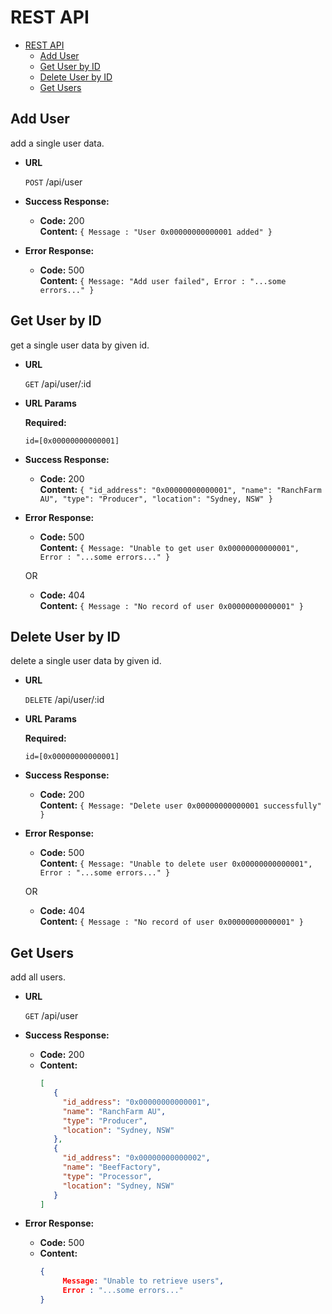 # REST API
- [REST API](#rest-api)
    - [Add User](#Add-User)
    - [Get User by ID](#Get-User-by-ID)
    - [Delete User by ID](#Delete-User-by-ID)
    - [Get Users](#Get-Users)

**Add User**
----
  add a single user data.

* **URL**

  `POST` /api/user

* **Success Response:**

  * **Code:** 200 <br />
    **Content:** `{ Message : "User 0x00000000000001 added" }`
 
* **Error Response:**

  * **Code:** 500 <br />
    **Content:** `{ Message: "Add user failed", Error : "...some errors..." }`
    
    
    
    

**Get User by ID**
----
  get a single user data by given id.

* **URL**

  `GET` /api/user/:id
  
*  **URL Params**

   **Required:**
 
   `id=[0x00000000000001]`

* **Success Response:**

  * **Code:** 200 <br />
    **Content:** `{
                   "id_address": "0x00000000000001",
                   "name": "RanchFarm AU",
                   "type": "Producer",
                   "location": "Sydney, NSW"
                  }`
 
* **Error Response:**

  * **Code:** 500 <br />
    **Content:** `{ Message: "Unable to get user 0x00000000000001", Error : "...some errors..." }` 

  OR

  * **Code:** 404 <br />
    **Content:** `{ Message : "No record of user 0x00000000000001" }`
    
    
    
    
    
**Delete User by ID** 
----
  delete a single user data by given id.

* **URL**

  `DELETE` /api/user/:id
  
*  **URL Params**

   **Required:**
 
   `id=[0x00000000000001]`

* **Success Response:**

  * **Code:** 200 <br />
    **Content:** `{
                    Message: "Delete user 0x00000000000001 successfully"
                  }`
 
* **Error Response:**

  * **Code:** 500 <br />
    **Content:** `{ Message: "Unable to delete user 0x00000000000001", Error : "...some errors..." }` 

  OR

  * **Code:** 404 <br />
    **Content:** `{ Message : "No record of user 0x00000000000001" }`    
    
    
    
**Get Users**
----
  add all users.

* **URL**

  `GET` /api/user

* **Success Response:**

  * **Code:** 200 <br />
  * **Content:** 
       ```json
       [
          {
            "id_address": "0x00000000000001",
            "name": "RanchFarm AU",
            "type": "Producer",
            "location": "Sydney, NSW"
          },
          {
            "id_address": "0x00000000000002",
            "name": "BeefFactory",
            "type": "Processor",
            "location": "Sydney, NSW"
          } 
      ]
      ```
 
* **Error Response:**

  * **Code:** 500 <br />
  * **Content:**
       ```json
       { 
            Message: "Unable to retrieve users", 
            Error : "...some errors..." 
       }
       ```
        
       
    
        
